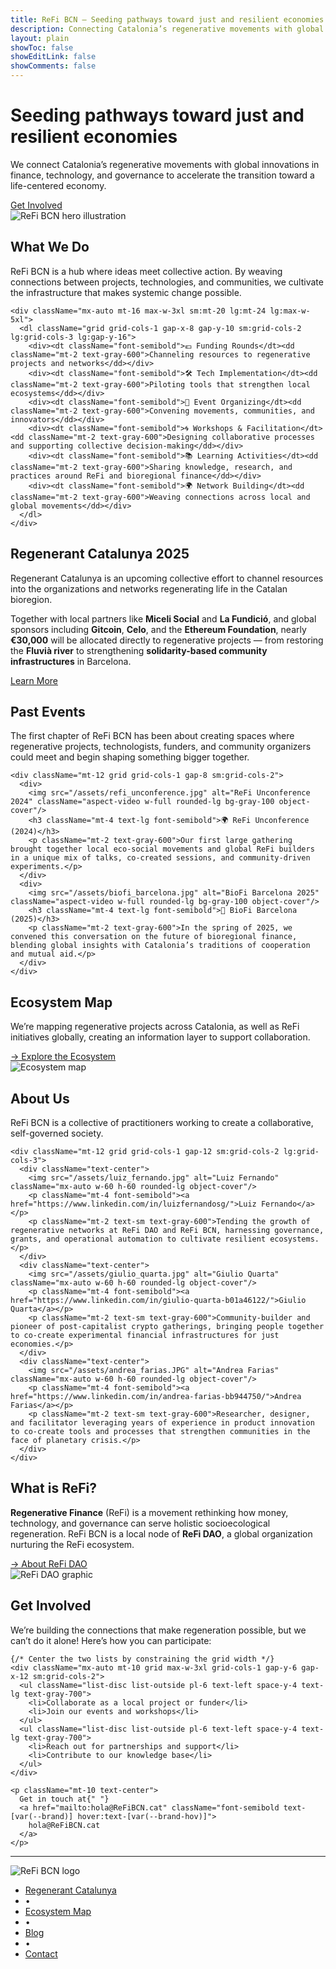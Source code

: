 ```yaml
---
title: ReFi BCN — Seeding pathways toward just and resilient economies
description: Connecting Catalonia’s regenerative movements with global innovations in finance, technology, and governance to accelerate the transition toward a life-centered economy.
layout: plain
showToc: false
showEditLink: false
showComments: false
---
```


<div className="py-12 sm:py-24">
  <div className="mx-auto max-w-7xl px-6 lg:px-8">
    <div className="grid grid-cols-1 gap-8 lg:grid-cols-2 lg:items-center">
      <div className="text-left">
        <h1 className="text-balance text-5xl font-semibold tracking-tight text-gray-900 sm:text-6xl">
          Seeding pathways toward just and resilient economies
        </h1>
        <p className="mt-8 text-pretty text-lg text-gray-600 sm:text-xl/8">
          We connect Catalonia’s regenerative movements with global innovations in finance, 
          technology, and governance to accelerate the transition toward a life-centered economy.
        </p>
        <div className="mt-10 flex items-center gap-x-6">
          <a href="#get-involved" className="rounded-md bg-orange-400 px-3.5 py-2.5 text-sm font-semibold text-white shadow hover:bg-orange-300">
            Get Involved
          </a>
        </div>
      </div>
      <div className="sm:px-6 lg:px-0">
        <img src="/assets/hero_home.png" alt="ReFi BCN hero illustration" className="w-full rounded-lg object-cover"/>
      </div>
    </div>
  </div>
</div>


<div className="py-12 sm:py-24">
  <div className="mx-auto max-w-7xl px-6 lg:px-8">
    <div className="mx-auto max-w-3xl lg:text-center">
      <h2 className="text-4xl font-semibold tracking-tight text-gray-900 sm:text-5xl">What We Do</h2>
      <p className="mt-6 text-lg/8 text-gray-600">
        ReFi BCN is a hub where ideas meet collective action. By weaving connections between projects, 
        technologies, and communities, we cultivate the infrastructure that makes systemic change possible.
      </p>
    </div>

    <div className="mx-auto mt-16 max-w-3xl sm:mt-20 lg:mt-24 lg:max-w-5xl">
      <dl className="grid grid-cols-1 gap-x-8 gap-y-10 sm:grid-cols-2 lg:grid-cols-3 lg:gap-y-16">
        <div><dt className="font-semibold">💶 Funding Rounds</dt><dd className="mt-2 text-gray-600">Channeling resources to regenerative projects and networks</dd></div>
        <div><dt className="font-semibold">🛠️ Tech Implementation</dt><dd className="mt-2 text-gray-600">Piloting tools that strengthen local ecosystems</dd></div>
        <div><dt className="font-semibold">🤝 Event Organizing</dt><dd className="mt-2 text-gray-600">Convening movements, communities, and innovators</dd></div>
        <div><dt className="font-semibold">🌀 Workshops & Facilitation</dt><dd className="mt-2 text-gray-600">Designing collaborative processes and supporting collective decision-making</dd></div>
        <div><dt className="font-semibold">📚 Learning Activities</dt><dd className="mt-2 text-gray-600">Sharing knowledge, research, and practices around ReFi and bioregional finance</dd></div>
        <div><dt className="font-semibold">🌍 Network Building</dt><dd className="mt-2 text-gray-600">Weaving connections across local and global movements</dd></div>
      </dl>
    </div>
  </div>
</div>


<div className="bg-orange-50 py-12 sm:py-24 my-12">
  <div className="mx-auto max-w-7xl px-6 lg:px-8">
    <div className="mx-auto max-w-3xl lg:text-center">
      <h2 className="text-3xl font-semibold tracking-tight text-gray-900 sm:text-4xl">Regenerant Catalunya 2025</h2>
      <p className="mt-6 text-lg/8 text-gray-600 italic">
        Regenerant Catalunya is an upcoming collective effort to channel resources into the 
        organizations and networks regenerating life in the Catalan bioregion.
      </p>
      <p className="mt-6 text-lg/8 text-gray-600">
        Together with local partners like <strong>Miceli Social</strong> and <strong>La Fundició</strong>, and global sponsors including 
        <strong> Gitcoin</strong>, <strong>Celo</strong>, and the <strong>Ethereum Foundation</strong>, nearly 
        <strong> €30,000</strong> will be allocated directly to regenerative projects — from restoring the 
        <strong> Fluvià river</strong> to strengthening <strong>solidarity-based community infrastructures</strong> in Barcelona.
      </p>
      <div className="mt-10 flex items-center justify-center gap-x-6"> 
          <a href="/regenerant-cat" className="rounded-md bg-orange-400 px-3.5 py-2.5 text-sm font-semibold text-white shadow hover:bg-orange-300">
            Learn More
          </a> 
        </div>
    </div>
  </div>
</div>


<div className="py-12 sm:py-24">
  <div className="mx-auto max-w-7xl px-6 lg:px-8">
    <h2 className="text-4xl font-semibold tracking-tight text-gray-900 sm:text-5xl lg:text-center">Past Events</h2>
    <p className="mt-6 text-lg/8 text-gray-600 lg:text-center">
      The first chapter of ReFi BCN has been about creating spaces where regenerative projects, technologists, funders, and community organizers could meet and begin shaping something bigger together.
    </p>

    <div className="mt-12 grid grid-cols-1 gap-8 sm:grid-cols-2">
      <div>
        <img src="/assets/refi_unconference.jpg" alt="ReFi Unconference 2024" className="aspect-video w-full rounded-lg bg-gray-100 object-cover"/>
        <h3 className="mt-4 text-lg font-semibold">🌍 ReFi Unconference (2024)</h3>
        <p className="mt-2 text-gray-600">Our first large gathering brought together local eco-social movements and global ReFi builders in a unique mix of talks, co-created sessions, and community-driven experiments.</p>
      </div>
      <div>
        <img src="/assets/biofi_barcelona.jpg" alt="BioFi Barcelona 2025" className="aspect-video w-full rounded-lg bg-gray-100 object-cover"/>
        <h3 className="mt-4 text-lg font-semibold">🌱 BioFi Barcelona (2025)</h3>
        <p className="mt-2 text-gray-600">In the spring of 2025, we convened this conversation on the future of bioregional finance, blending global insights with Catalonia’s traditions of cooperation and mutual aid.</p>
      </div>
    </div>
  </div>
</div>


<div className="py-12 sm:py-24">
  <div className="mx-auto max-w-7xl px-6 lg:px-8">
    <div className="grid grid-cols-1 gap-8 lg:grid-cols-2 lg:items-center">
      <div>
        <h2 className="text-4xl font-semibold tracking-tight text-gray-900 sm:text-5xl">Ecosystem Map</h2>
        <p className="mt-6 text-lg/8 text-gray-600">We’re mapping regenerative projects across Catalonia, as well as ReFi initiatives globally, creating an information layer to support collaboration.</p>
        <div className="mt-6">
          <a href="https://refibcn.cat/Home_CAT" className="font-semibold text-[var(--brand)] hover:text-[var(--brand-hov)]">→ Explore the Ecosystem</a>
        </div>
      </div>
      <div>
        <img src="/assets/ecosystem_map.png" alt="Ecosystem map" className="w-full rounded-lg object-cover"/>
      </div>
    </div>
  </div>
</div>


<div className="py-12 sm:py-24">
  <div className="mx-auto max-w-7xl px-6 lg:px-8">
    <h2 className="text-4xl font-semibold tracking-tight text-gray-900 sm:text-5xl lg:text-center">About Us</h2>
    <p className="mt-6 text-lg/8 text-gray-600 lg:text-center">ReFi BCN is a collective of practitioners working to create a collaborative, self-governed society.</p>

    <div className="mt-12 grid grid-cols-1 gap-12 sm:grid-cols-2 lg:grid-cols-3">
      <div className="text-center">
        <img src="/assets/luiz_fernando.jpg" alt="Luiz Fernando" className="mx-auto w-60 h-60 rounded-lg object-cover"/>
        <p className="mt-4 font-semibold"><a href="https://www.linkedin.com/in/luizfernandosg/">Luiz Fernando</a></p>
        <p className="mt-2 text-sm text-gray-600">Tending the growth of regenerative networks at ReFi DAO and ReFi BCN, harnessing governance, grants, and operational automation to cultivate resilient ecosystems.</p>
      </div>
      <div className="text-center">
        <img src="/assets/giulio_quarta.jpg" alt="Giulio Quarta" className="mx-auto w-60 h-60 rounded-lg object-cover"/>
        <p className="mt-4 font-semibold"><a href="https://www.linkedin.com/in/giulio-quarta-b01a46122/">Giulio Quarta</a></p>
        <p className="mt-2 text-sm text-gray-600">Community-builder and pioneer of post-capitalist crypto gatherings, bringing people together to co-create experimental financial infrastructures for just economies.</p>
      </div>
      <div className="text-center">
        <img src="/assets/andrea_farias.JPG" alt="Andrea Farias" className="mx-auto w-60 h-60 rounded-lg object-cover"/>
        <p className="mt-4 font-semibold"><a href="https://www.linkedin.com/in/andrea-farias-bb944750/">Andrea Farias</a></p>
        <p className="mt-2 text-sm text-gray-600">Researcher, designer, and facilitator leveraging years of experience in product innovation to co-create tools and processes that strengthen communities in the face of planetary crisis.</p>
      </div>
    </div>
  </div>
</div>


<div className="py-12 sm:py-24">
  <div className="mx-auto max-w-7xl px-6 lg:px-8">
    <div className="grid grid-cols-1 gap-8 lg:grid-cols-2 lg:items-center">
      <div>
        <h2 className="text-4xl font-semibold tracking-tight text-gray-900 sm:text-5xl">What is ReFi?</h2>
        <p className="mt-6 text-lg/8 text-gray-600"><strong>Regenerative Finance</strong> (ReFi) is a movement rethinking how money, technology, and governance can serve holistic socioecological regeneration. ReFi BCN is a local node of <strong>ReFi DAO</strong>, a global organization nurturing the ReFi ecosystem.</p>
        <div className="mt-6">
          <a href="https://www.refidao.com/" className="font-semibold text-[var(--brand)] hover:text-[var(--brand-hov)]">→ About ReFi DAO</a>
        </div>
      </div>
      <div>
        <img src="/assets/refi_dao.png" alt="ReFi DAO graphic" className="w-full rounded-lg object-cover"/>
      </div>
    </div>
  </div>
</div>

<div id="get-involved" className="py-12 sm:py-16">
  <div className="mx-auto max-w-7xl px-6 lg:px-8">
    <div className="mx-auto max-w-3xl text-center">
      <h2 className="text-4xl font-semibold tracking-tight text-gray-900 sm:text-5xl">Get Involved</h2>
      <p className="mt-6 text-lg/8 text-gray-600">
        We’re building the connections that make regeneration possible, but we can’t do it alone! Here’s how you can participate:
      </p>
    </div>

    {/* Center the two lists by constraining the grid width */}
    <div className="mx-auto mt-10 grid max-w-3xl grid-cols-1 gap-y-6 gap-x-12 sm:grid-cols-2">
      <ul className="list-disc list-outside pl-6 text-left space-y-4 text-lg text-gray-700">
        <li>Collaborate as a local project or funder</li>
        <li>Join our events and workshops</li>
      </ul>
      <ul className="list-disc list-outside pl-6 text-left space-y-4 text-lg text-gray-700">
        <li>Reach out for partnerships and support</li>
        <li>Contribute to our knowledge base</li>
      </ul>
    </div>

    <p className="mt-10 text-center">
      Get in touch at{" "}
      <a href="mailto:hola@ReFiBCN.cat" className="font-semibold text-[var(--brand)] hover:text-[var(--brand-hov)]">
        hola@ReFiBCN.cat
      </a>
    </p>
  </div>
</div>

---

<section className="theme-footer relative z-10 border-t border-gray-200 -mb-10 sm:-mb-16">
  <div className="mx-auto max-w-7xl px-6 lg:px-12 pt-16 pb-0">
    <div className="flex flex-col items-center gap-4">
      <img src="/assets/ReFiBCN.png" alt="ReFi BCN logo" className="h-32 w-32" />
      <nav aria-label="Site links">
        <ul className="flex flex-wrap items-center justify-center gap-x-3 gap-y-1 text-sm md:text-base leading-6 text-gray-700">
          <li><a href="/regenerant-cat" className="hover:text-gray-500">Regenerant Catalunya</a></li>
          <li className="text-gray-300 select-none">•</li>
          <li><a href="https://refibcn.cat/Home_CAT" className="hover:text-gray-500">Ecosystem Map</a></li>
          <li className="text-gray-300 select-none">•</li>
          <li><a href="/blog" className="hover:text-gray-500">Blog</a></li>
          <li className="text-gray-300 select-none">•</li>
          <li><a href="mailto:hola@ReFiBCN.cat" className="hover:text-gray-500">Contact</a></li>
        </ul>
      </nav>
    </div>
  </div>
</section>



